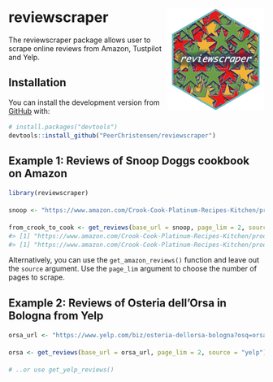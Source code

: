 
<!-- README.md is generated from README.Rmd. Please edit that file -->

# reviewscraper <a><img src='man/figures/reviewscraper_logo.png' align="right" height="200" /></a>

<!-- badges: start -->
<!-- badges: end -->

The reviewscraper package allows user to scrape online reviews from
Amazon, Tustpilot and Yelp.

## Installation

You can install the development version from
[GitHub](https://github.com/) with:

``` r
# install.packages("devtools")
devtools::install_github("PeerChristensen/reviewscraper")
```

## Example 1: Reviews of Snoop Doggs cookbook on Amazon

``` r
library(reviewscraper)

snoop <- "https://www.amazon.com/Crook-Cook-Platinum-Recipes-Kitchen/product-reviews/1452179611/ref=cm_cr_dp_d_show_all_btm?ie=UTF8&reviewerType=all_reviews"

from_crook_to_cook <- get_reviews(base_url = snoop, page_lim = 2, source = "amazon")
#> [1] "https://www.amazon.com/Crook-Cook-Platinum-Recipes-Kitchen/product-reviews/1452179611/ref=cm_cr_dp_d_show_all_btm?ie=UTF8&reviewerType=all_reviews1"
#> [1] "https://www.amazon.com/Crook-Cook-Platinum-Recipes-Kitchen/product-reviews/1452179611/ref=cm_cr_dp_d_show_all_btm?ie=UTF8&reviewerType=all_reviews2"
```

Alternatively, you can use the `get_amazon_reviews()` function and leave
out the `source` argument. Use the `page_lim` argument to choose the
number of pages to scrape.

## Example 2: Reviews of Osteria dell’Orsa in Bologna from Yelp

``` r
orsa_url <- "https://www.yelp.com/biz/osteria-dellorsa-bologna?osq=orsa"

orsa <- get_reviews(base_url = orsa_url, page_lim = 2, source = "yelp")

# ..or use get_yelp_reviews()
```
